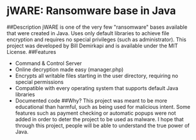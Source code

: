 # jWARE: Ransomware base in Java
##Description
jWARE is one of the very few "ransomware" bases available that were created in Java. Uses only default libraries to achieve file encryption and requires no special privileges (such as administrator). This project was developed by Bill Demirkapi and is available under the MIT License.
##Features
* Command & Control Server
* Online decryption made easy (manager.php)
* Encrypts all writable files starting in the user directory, requiring no special permissions
* Compatible with every operating system that supports default Java libraries
* Documented code
##Why?
This project was meant to be more educational than harmful, such as being used for malicious intent. Some features such as payment checking or automatic popups were not added in order to deter the project to be used as malware. I hope that through this project, people will be able to understand the true power of Java.
